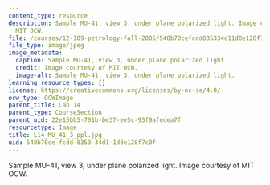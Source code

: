 ```yaml
---
content_type: resource
description: Sample MU-41, view 3, under plane polarized light. Image courtesy of
  MIT OCW.
file: /courses/12-109-petrology-fall-2005/548b70cefcdd835334d11d8e128f7c0f_L14_MU_41_3_ppl.jpg
file_type: image/jpeg
image_metadata:
  caption: Sample MU-41, view 3, under plane polarized light.
  credit: Image courtesy of MIT OCW.
  image-alt: Sample MU-41, view 3, under plane polarized light.
learning_resource_types: []
license: https://creativecommons.org/licenses/by-nc-sa/4.0/
ocw_type: OCWImage
parent_title: Lab 14
parent_type: CourseSection
parent_uid: 22e15bb5-701b-be37-ee5c-95f9afedea7f
resourcetype: Image
title: L14_MU_41_3_ppl.jpg
uid: 548b70ce-fcdd-8353-34d1-1d8e128f7c0f
---
```

Sample MU-41, view 3, under plane polarized light. Image courtesy of MIT OCW.